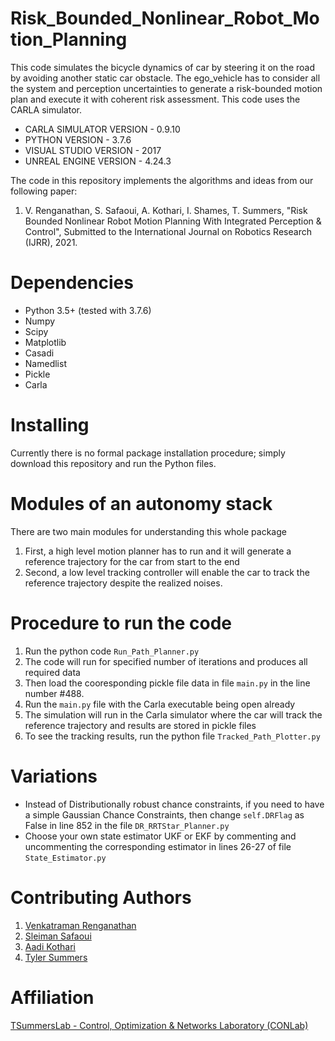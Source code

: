 # Risk_Bounded_Nonlinear_Robot_Motion_Planning
This code simulates the bicycle dynamics of car by steering it on the road by avoiding another static car obstacle. The ego_vehicle has to consider all the system and perception uncertainties to generate a risk-bounded motion plan and execute it with coherent risk assessment. This code uses the CARLA simulator.

- CARLA SIMULATOR VERSION - 0.9.10
- PYTHON VERSION          - 3.7.6
- VISUAL STUDIO VERSION   - 2017
- UNREAL ENGINE VERSION   - 4.24.3

The code in this repository implements the algorithms and ideas from our following paper:
1. V. Renganathan, S. Safaoui, A. Kothari, I. Shames, T. Summers, "Risk Bounded Nonlinear Robot Motion Planning With Integrated Perception & Control", Submitted to the International Journal on Robotics Research (IJRR), 2021.

# Dependencies
- Python 3.5+ (tested with 3.7.6)
- Numpy
- Scipy
- Matplotlib
- Casadi
- Namedlist
- Pickle
- Carla

# Installing
Currently there is no formal package installation procedure; simply download this repository and run the Python files.

# Modules of an autonomy stack
There are two main modules for understanding this whole package
1. First, a high level motion planner has to run and it will generate a reference trajectory for the car from start to the end
2. Second, a low level tracking controller will enable the car to track the reference trajectory despite the realized noises.

# Procedure to run the code
1. Run the python code `Run_Path_Planner.py`
2. The code will run for specified number of iterations and produces all required data
3. Then load the cooresponding pickle file data in file `main.py` in the line number #488.
4. Run the `main.py` file with the Carla executable being open already
5. The simulation will run in the Carla simulator where the car will track the reference trajectory and results are stored in pickle files
6. To see the tracking results, run the python file `Tracked_Path_Plotter.py`

# Variations
- Instead of Distributionally robust chance constraints, if you need to have a simple Gaussian Chance Constraints, then change `self.DRFlag` as False in line 852 in the file `DR_RRTStar_Planner.py`
- Choose your own state estimator UKF or EKF by commenting and uncommenting the corresponding estimator in lines 26-27 of file `State_Estimator.py`

# Contributing Authors
1. [Venkatraman Renganathan](https://github.com/venkatramanrenganathan)
2. [Sleiman Safaoui](https://github.com/The-SS)
3. [Aadi Kothari](https://github.com/Aadi0902)
4. [Tyler Summers](https://github.com/TSummersLab)

# Affiliation
[TSummersLab - Control, Optimization & Networks Laboratory (CONLab)](https://github.com/TSummersLab)

